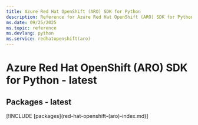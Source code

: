 ```yaml
---
title: Azure Red Hat OpenShift (ARO) SDK for Python
description: Reference for Azure Red Hat OpenShift (ARO) SDK for Python
ms.date: 09/25/2025
ms.topic: reference
ms.devlang: python
ms.service: redhatopenshift(aro)
---
```

# Azure Red Hat OpenShift (ARO) SDK for Python - latest
## Packages - latest
[!INCLUDE [packages](red-hat-openshift-(aro\)-index.md)]